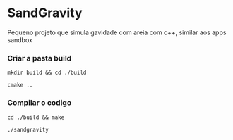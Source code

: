 # SandGravity

Pequeno projeto que simula gavidade com areia com c++, similar aos apps sandbox

### Criar a pasta build

`mkdir build && cd ./build`

`cmake ..`

### Compilar o codigo

`cd ./build && make`

`./sandgravity`